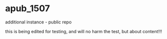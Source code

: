 # apub_1507
additional instance - public repo



this is being edited for testing, and will no harm the test, but about content!!!
